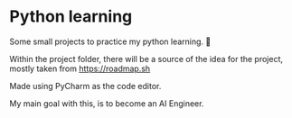 # Python learning
Some small projects to practice my python learning. 📖

Within the project folder, there will be a source of the idea for the project, mostly taken from https://roadmap.sh 

Made using PyCharm as the code editor.

My main goal with this, is to become an AI Engineer.

